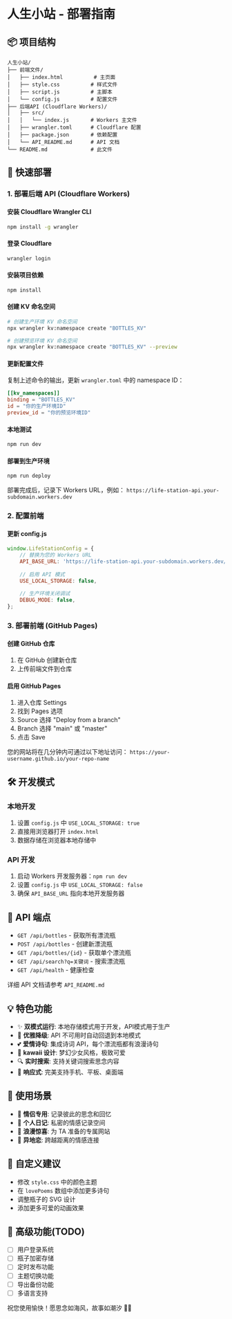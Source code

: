 # 人生小站 - 部署指南

## 📦 项目结构

```
人生小站/
├── 前端文件/
│   ├── index.html          # 主页面
│   ├── style.css          # 样式文件
│   ├── script.js          # 主脚本
│   └── config.js          # 配置文件
├── 后端API (Cloudflare Workers)/
│   ├── src/
│   │   └── index.js       # Workers 主文件
│   ├── wrangler.toml      # Cloudflare 配置
│   ├── package.json       # 依赖配置
│   └── API_README.md      # API 文档
└── README.md              # 此文件
```

## 🚀 快速部署

### 1. 部署后端 API (Cloudflare Workers)

#### 安装 Cloudflare Wrangler CLI
```bash
npm install -g wrangler
```

#### 登录 Cloudflare
```bash
wrangler login
```

#### 安装项目依赖
```bash
npm install
```

#### 创建 KV 命名空间
```bash
# 创建生产环境 KV 命名空间
npx wrangler kv:namespace create "BOTTLES_KV"

# 创建预览环境 KV 命名空间  
npx wrangler kv:namespace create "BOTTLES_KV" --preview
```

#### 更新配置文件
复制上述命令的输出，更新 `wrangler.toml` 中的 namespace ID：
```toml
[[kv_namespaces]]
binding = "BOTTLES_KV"
id = "你的生产环境ID"
preview_id = "你的预览环境ID" 
```

#### 本地测试
```bash
npm run dev
```

#### 部署到生产环境
```bash
npm run deploy
```

部署完成后，记录下 Workers URL，例如：
`https://life-station-api.your-subdomain.workers.dev`

### 2. 配置前端

#### 更新 config.js
```javascript
window.LifeStationConfig = {
    // 替换为您的 Workers URL
    API_BASE_URL: 'https://life-station-api.your-subdomain.workers.dev/api',
    
    // 启用 API 模式
    USE_LOCAL_STORAGE: false,
    
    // 生产环境关闭调试
    DEBUG_MODE: false,
};
```

### 3. 部署前端 (GitHub Pages)

#### 创建 GitHub 仓库
1. 在 GitHub 创建新仓库
2. 上传前端文件到仓库

#### 启用 GitHub Pages
1. 进入仓库 Settings
2. 找到 Pages 选项
3. Source 选择 "Deploy from a branch"
4. Branch 选择 "main" 或 "master"
5. 点击 Save

您的网站将在几分钟内可通过以下地址访问：
`https://your-username.github.io/your-repo-name`

## 🛠️ 开发模式

### 本地开发
1. 设置 `config.js` 中 `USE_LOCAL_STORAGE: true`
2. 直接用浏览器打开 `index.html`
3. 数据存储在浏览器本地存储中

### API 开发
1. 启动 Workers 开发服务器：`npm run dev`
2. 设置 `config.js` 中 `USE_LOCAL_STORAGE: false`
3. 确保 `API_BASE_URL` 指向本地开发服务器

## 🔧 API 端点

- `GET /api/bottles` - 获取所有漂流瓶
- `POST /api/bottles` - 创建新漂流瓶
- `GET /api/bottles/{id}` - 获取单个漂流瓶
- `GET /api/search?q=关键词` - 搜索漂流瓶
- `GET /api/health` - 健康检查

详细 API 文档请参考 `API_README.md`

## 💡 特色功能

- ✨ **双模式运行**: 本地存储模式用于开发，API模式用于生产
- 🌊 **优雅降级**: API 不可用时自动回退到本地模式
- 💕 **爱情诗句**: 集成诗词 API，每个漂流瓶都有浪漫诗句
- 🎨 **kawaii 设计**: 梦幻少女风格，极致可爱
- 🔍 **实时搜索**: 支持关键词搜索思念内容
- 📱 **响应式**: 完美支持手机、平板、桌面端

## 🎯 使用场景

- 💑 **情侣专用**: 记录彼此的思念和回忆
- 📝 **个人日记**: 私密的情感记录空间  
- 🎁 **浪漫惊喜**: 为 TA 准备的专属网站
- 💌 **异地恋**: 跨越距离的情感连接

## 🌟 自定义建议

- 修改 `style.css` 中的颜色主题
- 在 `lovePoems` 数组中添加更多诗句
- 调整瓶子的 SVG 设计
- 添加更多可爱的动画效果

## 💎 高级功能(TODO)

- [ ] 用户登录系统
- [ ] 瓶子加密存储
- [ ] 定时发布功能
- [ ] 主题切换功能
- [ ] 导出备份功能
- [ ] 多语言支持

祝您使用愉快！愿思念如海风，故事如潮汐 🌊💕